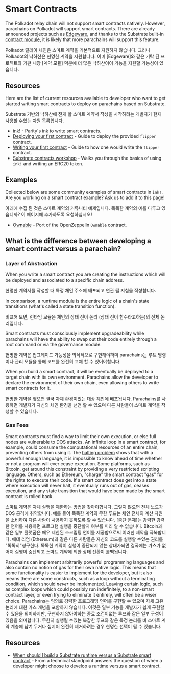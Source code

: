 # Smart Contracts

The Polkadot relay chain will not support smart contracts natively.  However, parachains on Polkadot will support smart contracts. There are already announced projects such as [Edgeware](https://edgewa.re), and thanks to the Substrate built-in [contract module](https://crates.parity.io/srml_contract/index.html), it is likely that more parachains will support this feature.

Polkadot 릴레이 체인은 스마트 계약을 기본적으로 지원하지 않습니다. 그러나 Polkadot의 낙하산은 현명한 계약을 지원합니다. 이미 [Edgeware]와 같은 기탁 된 프로젝트와 기판 내장 [계약 모듈] 덕분에 더 많은 낙하산이이 기능을 지원할 가능성이 있습니다.

## Resources

Here are the list of current resources available to developer who want to get started writing smart contracts to deploy on parachains based on Substrate.

Substrate 기반의 낙하산에 전개 할 스마트 계약서 작성을 시작하려는 개발자가 현재 사용할 수있는 자원 목록입니다.

- [ink!](https://github.com/paritytech/ink) - Parity's ink to write smart contracts. 
- [Deploying your first contract](https://github.com/paritytech/ink/wiki/Deploying-Your-First-Contract) - Guide to deploy the provided `flipper` contract.
- [Writing your first contract](https://github.com/paritytech/ink/wiki/Writing-Your-First-Contract) - Guide to how one would write the `flipper` contract.
- [Substrate contracts workshop](https://shawntabrizi.github.io/substrate-contracts-workshop/#/) - Walks you through the basics of using `ink!` and writing an ERC20 token.

## Examples

Collected below are some community examples of smart contracts in `ink!`. Are you working on a smart contract example? Ask us to add it to this page!

아래에 수집 된 것은 스마트 계약의 커뮤니티 예제입니다. 똑똑한 계약의 예를 다루고 있습니까? 이 페이지에 추가하도록 요청하십시오!

- [Ownable](https://github.com/JesseAbram/foRust/) - Port of the OpenZeppelin `Ownable` contract.

## What is the difference between developing a smart contract versus a parachain?

### Layer of Abstraction

When you write a smart contract you are creating the instructions which will be deployed and associated to a specific chain address.

현명한 계약서를 작성할 때 특정 체인 주소에 배포되고 연관 될 지침을 작성합니다.


In comparison, a runtime module is the entire logic of a chain's state transitions (what's called a state transition function).

비교해 보면, 런타임 모듈은 체인의 상태 전이 논리 (상태 전이 함수라고하는)의 전체 논리입니다.

Smart contracts must consciously implement upgradeability while parachains will have the ability to swap out their code entirely through a root command or via the governance module.

현명한 계약은 업그레이드 가능성을 의식적으로 구현해야하며 parachains는 루트 명령이나 관리 모듈을 통해 코드를 완전히 교체 할 수 있어야합니다

When you build a smart contract, it will be eventually be deployed to a target chain with its own environment. Parachains allow the developer to declare the environment of their own chain, even allowing others to write smart contracts for it.

현명한 계약을 맺으면 결국 자체 환경이있는 대상 체인에 배포됩니다. Parachains를 사용하면 개발자가 자신의 체인 환경을 선언 할 수 있으며 다른 사람들이 스마트 계약을 작성할 수 있습니다.

### Gas Fees

Smart contracts must find a way to limit their own execution, or else full nodes are vulnerable to DOS attacks. An infinite loop in a smart contract, for example, could consume the computational resources of an entire chain, preventing others from using it. The [halting problem](https://en.wikipedia.org/wiki/Halting_problem) shows that with a powerful enough language, it is impossible to know ahead of time whether or not a program will ever cease execution.  Some platforms, such as Bitcoin, get around this constraint by providing a very restricted scripting language.  Others, such as Ethereum, "charge" the smart contract "gas" for the rights to execute their code.  If a smart contract does get into a state where execution will never halt, it eventually runs out of gas, ceases execution, and any state transition that would have been made by the smart contract is rolled back.

스마트 계약은 자체 실행을 제한하는 방법을 찾아야합니다. 그렇지 않으면 전체 노드가 DOS 공격에 취약합니다. 예를 들어 똑똑한 계약의 무한 루프는 체인 전체의 계산 자원을 소비하여 다른 사람이 사용하지 못하도록 할 수 있습니다. [중단 문제]는 강력한 강력한 언어를 사용하면 프로그램 실행을 중단할지 여부를 미리 알 수 없습니다. Bitcoin과 같은 일부 플랫폼은 매우 제한된 스크립팅 언어를 제공함으로써 이러한 제약을 극복합니다. 에테 리엄 (Ethereum)과 같은 다른 사람들은 자신의 코드를 실행할 수있는 권리를 "똑똑히"청구한다. 똑똑한 계약이 실행이 중단되지 않는 상태가되면 결국에는 가스가 없어져 실행이 중단되고 스마트 계약에 의한 상태 전환이 롤백됩니다.

Parachains can implement arbitrarily powerful programming languages and also contain no notion of gas for their own native logic. This means that some functionality is easier to implement for the developer, but it also means there are some constructs, such as a loop without a terminating condition, which should _never_ be implemented.  Leaving certain logic, such as complex loops which could possibly run indefinitely, to a non-smart contract layer, or even trying to eliminate it entirely, will often be a wiser choice.
Parachains는 임의로 강력한 프로그래밍 언어를 구현할 수 있으며 자체 고유 논리에 대한 가스 개념을 포함하지 않습니다. 이것은 일부 기능을 개발자가 쉽게 구현할 수 있음을 의미하지만, 구현하지 않아야하는 종료 조건이없는 루프와 같은 일부 구성이 있음을 의미합니다. 무한히 실행될 수있는 복잡한 루프와 같은 특정 논리를 비 스마트 계약 계층에 남겨 두거나 심지어 완전히 제거하려는 경우 현명한 선택이 될 수 있습니다.

## Resources

- [When should I build a Substrate runtime versus a Substrate smart contract](https://stackoverflow.com/a/56041305) - From a technical standpoint answers the question of when a developer might choose to develop a runtime versus a smart contract.
